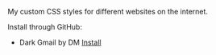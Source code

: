 My custom CSS styles for different websites on the internet.

Install through GitHub:
* Dark Gmail by DM [Install](https://raw.githubusercontent.com/Suvorov-m/styles/master/vk-dark.css)

